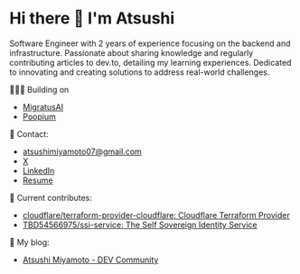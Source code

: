 # Hi there 🍣 I'm Atsushi

Software Engineer with 2 years of experience focusing on the backend and infrastructure. Passionate about sharing knowledge and regularly contributing articles to dev.to, detailing my learning experiences. Dedicated to innovating and creating solutions to address real-world challenges.

🧑🏻‍💻 Building on
- [MigratusAI](https://www.migratusai.com/)
- [Poopium](https://poopium.framer.website/)


📩 Contact:
- atsushimiyamoto07@gmail.com
- [X](https://twitter.com/Jun92587994)
- [LinkedIn](https://linkedin.com/in/atsushi-miyamoto-aa38a3180)
- [Resume](https://resume.creddle.io/resume/bkhje2sa14q)

🦄 Current contributes:
- [cloudflare/terraform-provider-cloudflare: Cloudflare Terraform Provider](https://github.com/cloudflare/terraform-provider-cloudflare)
- [TBD54566975/ssi-service: The Self Sovereign Identity Service](https://github.com/TBD54566975/ssi-service)

📝 My blog:
- [Atsushi Miyamoto - DEV Community](https://dev.to/atsushii)

